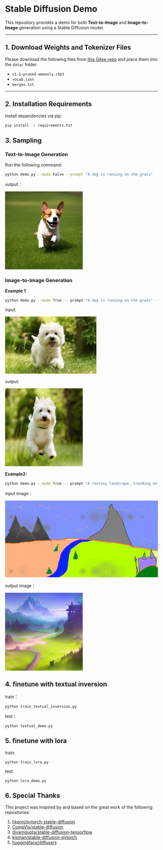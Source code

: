 # Stable Diffusion Demo

This repository provides a demo for both **Text-to-Image** and **Image-to-Image** generation using a Stable Diffusion model.

---

## 1. Download Weights and Tokenizer Files

Please download the following files from [this Gitee repo](https://gitee.com/hf-models/stable-diffusion-v1-5) and place them into the `data/` folder:

- `v1-5-pruned-emaonly.ckpt`
- `vocab.json`
- `merges.txt`

---

## 2. Installation Requirements

Install dependencies via pip:

```bash
pip install -r requirements.txt
```



## 3. Sampling

### Text-to-Image Generation

Run the following command:

```bash
python demo.py --mode False --prompt "A dog is running on the grass"
```

output：

<img src=".\output\text2dog.png" alt="output" style="zoom:50%;" />

### Image-to-Image Generation

**Example 1**

```bash
python demo.py --mode True -- prompt "A dog is running on the grass" --image_path "../images/mountains.jpg" 
```

input:

<img src=".\images\dog.jpg" alt="output" style="zoom:100%;" />

output:

<img src=".\output\image2dog.png" alt="output" style="zoom:50%;" />



**Example2:**

```bash
python demo.py --mode True -- prompt "A fantasy landscape, trending on artstation" --image_path "../images/mountains.jpg" 
```

input image：

<img src=".\images\mountains.jpg" alt="output" style="zoom:50%;" />

output image：

<img src=".\output\image2mountain.png" alt="output" style="zoom:50%;" />



## 4. finetune with textual inversion

train：

```
python train_textual_inversion.py
```

test：

```
python textual_demo.py
```



## 5. finetune with lora

train:

```
python train_lora.py
```

test:

```
python lora_demo.py
```



## 6. Special Thanks

This project was inspired by and based on the great work of the following repositories:

1. [hkproj/pytorch-stable-diffusion](https://github.com/hkproj/pytorch-stable-diffusion)
2. [CompVis/stable-diffusion](https://github.com/CompVis/stable-diffusion)
3. [divamgupta/stable-diffusion-tensorflow](https://github.com/divamgupta/stable-diffusion-tensorflow)
4. [kjsman/stable-diffusion-pytorch](https://github.com/kjsman/stable-diffusion-pytorch)
5. [huggingface/diffusers](https://github.com/huggingface/diffusers)